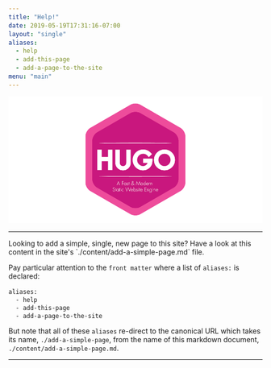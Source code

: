 ```yaml
---
title: "Help!"
date: 2019-05-19T17:31:16-07:00
layout: "single"
aliases:
  - help
  - add-this-page
  - add-a-page-to-the-site
menu: "main"
---
```


![hugo logo](/img/hugo-logo.png)

<hr/>
Looking to add a simple, single, new page to this site?  Have a look at this content in the site's `./content/add-a-simple-page.md` file.

Pay particular attention to the `front matter` where a list of `aliases:` is declared:

```
aliases:
  - help
  - add-this-page
  - add-a-page-to-the-site
```

But note that all of these `aliases` re-direct to the canonical URL which takes its name, `./add-a-simple-page`, from the name of this markdown document, `./content/add-a-simple-page.md`.

<hr/>
